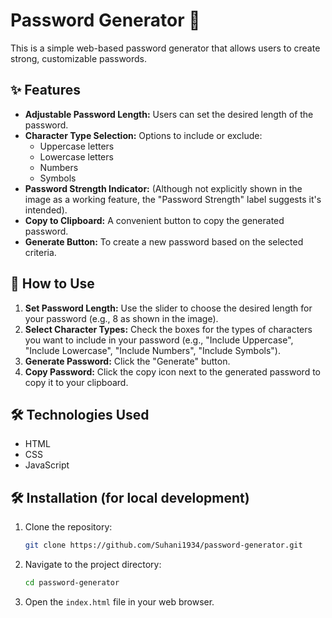 # Password Generator 🔑

This is a simple web-based password generator that allows users to create strong, customizable passwords.

## ✨ Features

* **Adjustable Password Length:** Users can set the desired length of the password.
* **Character Type Selection:** Options to include or exclude:
    * Uppercase letters
    * Lowercase letters
    * Numbers
    * Symbols
* **Password Strength Indicator:** (Although not explicitly shown in the image as a working feature, the "Password Strength" label suggests it's intended).
* **Copy to Clipboard:** A convenient button to copy the generated password.
* **Generate Button:** To create a new password based on the selected criteria.

## 🚀 How to Use

1.  **Set Password Length:** Use the slider to choose the desired length for your password (e.g., 8 as shown in the image).
2.  **Select Character Types:** Check the boxes for the types of characters you want to include in your password (e.g., "Include Uppercase", "Include Lowercase", "Include Numbers", "Include Symbols").
3.  **Generate Password:** Click the "Generate" button.
4.  **Copy Password:** Click the copy icon next to the generated password to copy it to your clipboard.

## 🛠️ Technologies Used

* HTML
* CSS
* JavaScript

## 🛠️ Installation (for local development)

1.  Clone the repository:
    ```bash
    git clone https://github.com/Suhani1934/password-generator.git
    ```
2.  Navigate to the project directory:
    ```bash
    cd password-generator
    ```
3.  Open the `index.html` file in your web browser.
